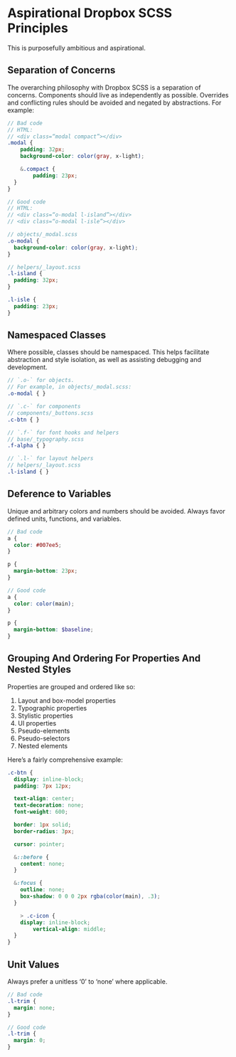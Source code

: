 # Aspirational Dropbox SCSS Principles

This is purposefully ambitious and aspirational.

## Separation of Concerns
The overarching philosophy with Dropbox SCSS is a separation of concerns. Components should live as independently as possible. Overrides and conflicting rules should be avoided and negated by abstractions. For example:

```scss
// Bad code
// HTML:
// <div class=“modal compact”></div>
.modal {
	padding: 32px;
	background-color: color(gray, x-light);

	&.compact {
		padding: 23px;
  }
}

// Good code
// HTML:
// <div class=“o-modal l-island”></div>
// <div class=“o-modal l-isle”></div>

// objects/_modal.scss
.o-modal {
  background-color: color(gray, x-light);
}

// helpers/_layout.scss
.l-island {
  padding: 32px;
}

.l-isle {
  padding: 23px;
}
```

## Namespaced Classes
Where possible, classes should be namespaced. This helps facilitate abstraction and style isolation, as well as assisting debugging and development.

```scss
// `.o-` for objects.
// For example, in objects/_modal.scss:
.o-modal { }

// `.c-` for components
// components/_buttons.scss
.c-btn { }

// `.f-` for font hooks and helpers
// base/_typography.scss
.f-alpha { }

// `.l-` for layout helpers
// helpers/_layout.scss
.l-island { }
```

## Deference to Variables
Unique and arbitrary colors and numbers should be avoided. Always favor defined units, functions, and variables.

```scss
// Bad code
a {
  color: #007ee5;
}

p {
  margin-bottom: 23px;
}

// Good code
a {
  color: color(main);
}

p {
  margin-bottom: $baseline;
}
```

## Grouping And Ordering For Properties And Nested Styles
Properties are grouped and ordered like so:

1. Layout and box-model properties
2. Typographic properties
3. Stylistic properties
4. UI properties
5. Pseudo-elements
6. Pseudo-selectors
7. Nested elements

Here’s a fairly comprehensive example:

```scss
.c-btn {
  display: inline-block;
  padding: 7px 12px;

  text-align: center;
  text-decoration: none;
  font-weight: 600;

  border: 1px solid;
  border-radius: 3px;

  cursor: pointer;

  &::before {
    content: none;
  }

  &:focus {
    outline: none;
    box-shadow: 0 0 0 2px rgba(color(main), .3);
  }

	> .c-icon {
    display: inline-block;
		vertical-align: middle;
  }
}
```

## Unit Values
Always prefer a unitless ‘0’ to ‘none’ where applicable.

```scss
// Bad code
.l-trim {
  margin: none;
}

// Good code
.l-trim {
  margin: 0;
}
```